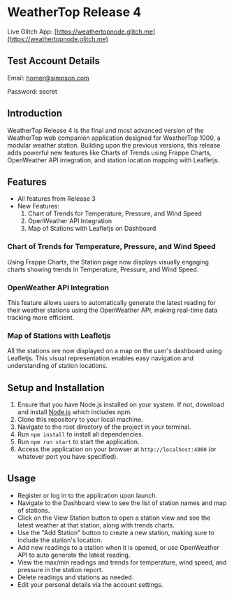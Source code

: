 # WeatherTop Release 4

Live Glitch App: [https://weathertopnode.glitch.me](https://weathertopnode.glitch.me)

## Test Account Details

Email: homer@simpson.com

Password: secret

## Introduction

WeatherTop Release 4 is the final and most advanced version of the WeatherTop web companion application designed for WeatherTop 1000, a modular weather station. Building upon the previous versions, this release adds powerful new features like Charts of Trends using Frappe Charts, OpenWeather API integration, and station location mapping with Leafletjs.

## Features

- All features from Release 3
- New Features:
    1. Chart of Trends for Temperature, Pressure, and Wind Speed
    2. OpenWeather API Integration
    3. Map of Stations with Leafletjs on Dashboard

### Chart of Trends for Temperature, Pressure, and Wind Speed

Using Frappe Charts, the Station page now displays visually engaging charts showing trends in Temperature, Pressure, and Wind Speed.

### OpenWeather API Integration

This feature allows users to automatically generate the latest reading for their weather stations using the OpenWeather API, making real-time data tracking more efficient.

### Map of Stations with Leafletjs

All the stations are now displayed on a map on the user's dashboard using Leafletjs. This visual representation enables easy navigation and understanding of station locations.

## Setup and Installation

1. Ensure that you have Node.js installed on your system. If not, download and install [Node.js](https://nodejs.org/en/download/) which includes npm.
2. Clone this repository to your local machine.
3. Navigate to the root directory of the project in your terminal.
4. Run `npm install` to install all dependencies.
5. Run `npm run start` to start the application.
6. Access the application on your browser at `http://localhost:4000` (or whatever port you have specified).

## Usage

- Register or log in to the application upon launch.
- Navigate to the Dashboard view to see the list of station names and map of stations.
- Click on the View Station button to open a station view and see the latest weather at that station, along with trends charts.
- Use the "Add Station" button to create a new station, making sure to include the station's location.
- Add new readings to a station when it is opened, or use OpenWeather API to auto generate the latest reading.
- View the max/min readings and trends for temperature, wind speed, and pressure in the station report.
- Delete readings and stations as needed.
- Edit your personal details via the account settings.
